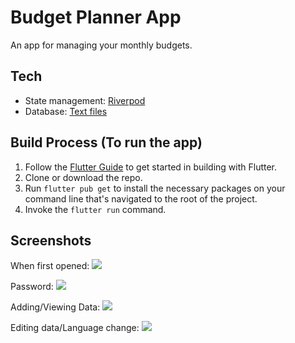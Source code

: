 # Budget Planner App

An app for managing your monthly budgets.

## Tech
- State management: [Riverpod](https://riverpod.dev/docs/introduction/getting_started)
- Database: [Text files](https://api.dart.dev/stable/3.3.1/dart-io/File-class.html)

## Build Process (To run the app)

1. Follow the [Flutter Guide](https://flutter.dev/docs/get-started/install) to get started in building with Flutter.
2. Clone or download the repo.
3. Run ``` flutter pub get ``` to install the necessary packages on your command line that's navigated to the root of the project.
4. Invoke the ``` flutter run ``` command.


## Screenshots

When first opened: ![](https://i.imgur.com/SqyuyrK.png)


Password: ![](https://i.imgur.com/ar8qVZF.png)


Adding/Viewing Data: ![](https://i.imgur.com/3p3IMNV.png)


Editing data/Language change: ![](https://i.imgur.com/VYimQUL.png)
